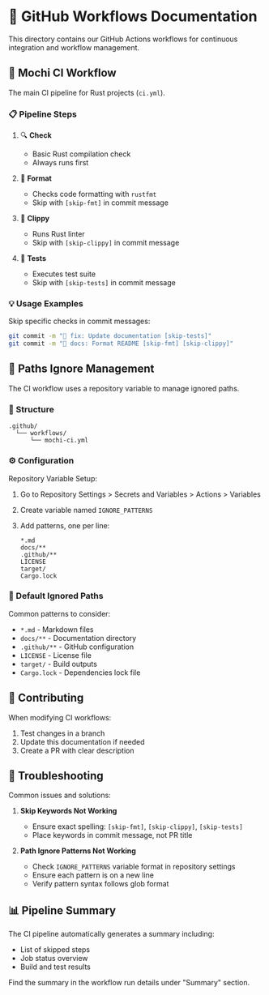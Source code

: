 # 🔄 GitHub Workflows Documentation

This directory contains our GitHub Actions workflows for continuous integration and workflow management.

## 🍡 Mochi CI Workflow

The main CI pipeline for Rust projects (`ci.yml`).

### 📋 Pipeline Steps

1. 🔍 **Check**
   - Basic Rust compilation check
   - Always runs first

2. 📝 **Format**
   - Checks code formatting with `rustfmt`
   - Skip with `[skip-fmt]` in commit message

3. 🔬 **Clippy**
   - Runs Rust linter
   - Skip with `[skip-clippy]` in commit message

4. 🧪 **Tests**
   - Executes test suite
   - Skip with `[skip-tests]` in commit message

### 💡 Usage Examples

Skip specific checks in commit messages:

```bash
git commit -m "🐛 fix: Update documentation [skip-tests]"
git commit -m "📝 docs: Format README [skip-fmt] [skip-clippy]"
```

## 🎯 Paths Ignore Management

The CI workflow uses a repository variable to manage ignored paths.

### 📁 Structure

```plaintext
.github/
  └── workflows/
      └── mochi-ci.yml
```

### ⚙️ Configuration

Repository Variable Setup:

1. Go to Repository Settings > Secrets and Variables > Actions > Variables
2. Create variable named `IGNORE_PATTERNS`
3. Add patterns, one per line:

   ```plaintext
   *.md
   docs/**
   .github/**
   LICENSE
   target/
   Cargo.lock
   ```

### 📝 Default Ignored Paths

Common patterns to consider:

- `*.md` - Markdown files
- `docs/**` - Documentation directory
- `.github/**` - GitHub configuration
- `LICENSE` - License file
- `target/` - Build outputs
- `Cargo.lock` - Dependencies lock file

## 🤝 Contributing

When modifying CI workflows:

1. Test changes in a branch
2. Update this documentation if needed
3. Create a PR with clear description

## 🚨 Troubleshooting

Common issues and solutions:

1. **Skip Keywords Not Working**
   - Ensure exact spelling: `[skip-fmt]`, `[skip-clippy]`, `[skip-tests]`
   - Place keywords in commit message, not PR title

2. **Path Ignore Patterns Not Working**
   - Check `IGNORE_PATTERNS` variable format in repository settings
   - Ensure each pattern is on a new line
   - Verify pattern syntax follows glob format

## 📊 Pipeline Summary

The CI pipeline automatically generates a summary including:

- List of skipped steps
- Job status overview
- Build and test results

Find the summary in the workflow run details under "Summary" section.
